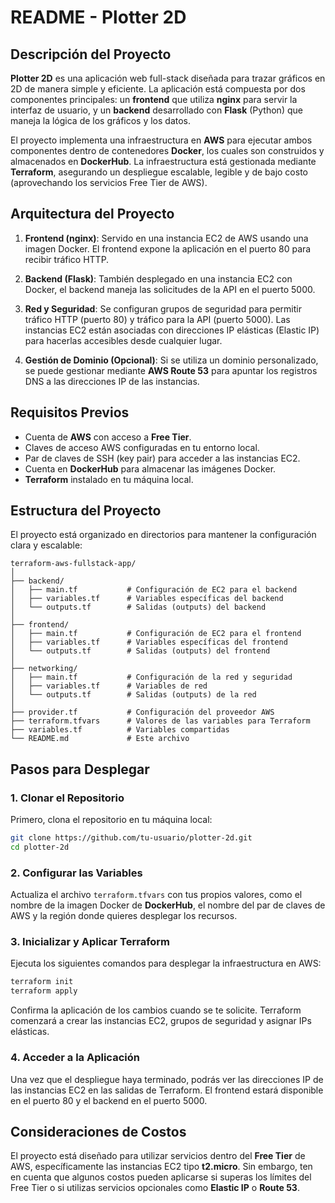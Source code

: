# README - Plotter 2D

## Descripción del Proyecto

**Plotter 2D** es una aplicación web full-stack diseñada para trazar gráficos en 2D de manera simple y eficiente. La aplicación está compuesta por dos componentes principales: un **frontend** que utiliza **nginx** para servir la interfaz de usuario, y un **backend** desarrollado con **Flask** (Python) que maneja la lógica de los gráficos y los datos.

El proyecto implementa una infraestructura en **AWS** para ejecutar ambos componentes dentro de contenedores **Docker**, los cuales son construidos y almacenados en **DockerHub**. La infraestructura está gestionada mediante **Terraform**, asegurando un despliegue escalable, legible y de bajo costo (aprovechando los servicios Free Tier de AWS).

## Arquitectura del Proyecto

1. **Frontend (nginx)**: Servido en una instancia EC2 de AWS usando una imagen Docker. El frontend expone la aplicación en el puerto 80 para recibir tráfico HTTP.

2. **Backend (Flask)**: También desplegado en una instancia EC2 con Docker, el backend maneja las solicitudes de la API en el puerto 5000.

3. **Red y Seguridad**: Se configuran grupos de seguridad para permitir tráfico HTTP (puerto 80) y tráfico para la API (puerto 5000). Las instancias EC2 están asociadas con direcciones IP elásticas (Elastic IP) para hacerlas accesibles desde cualquier lugar.

4. **Gestión de Dominio (Opcional)**: Si se utiliza un dominio personalizado, se puede gestionar mediante **AWS Route 53** para apuntar los registros DNS a las direcciones IP de las instancias.

## Requisitos Previos

- Cuenta de **AWS** con acceso a **Free Tier**.
- Claves de acceso AWS configuradas en tu entorno local.
- Par de claves de SSH (key pair) para acceder a las instancias EC2.
- Cuenta en **DockerHub** para almacenar las imágenes Docker.
- **Terraform** instalado en tu máquina local.

## Estructura del Proyecto

El proyecto está organizado en directorios para mantener la configuración clara y escalable:

```
terraform-aws-fullstack-app/
│
├── backend/
│   ├── main.tf           # Configuración de EC2 para el backend
│   ├── variables.tf      # Variables específicas del backend
│   └── outputs.tf        # Salidas (outputs) del backend
│
├── frontend/
│   ├── main.tf           # Configuración de EC2 para el frontend
│   ├── variables.tf      # Variables específicas del frontend
│   └── outputs.tf        # Salidas (outputs) del frontend
│
├── networking/
│   ├── main.tf           # Configuración de la red y seguridad
│   ├── variables.tf      # Variables de red
│   └── outputs.tf        # Salidas (outputs) de la red
│
├── provider.tf           # Configuración del proveedor AWS
├── terraform.tfvars      # Valores de las variables para Terraform
├── variables.tf          # Variables compartidas
└── README.md             # Este archivo
```

## Pasos para Desplegar

### 1. Clonar el Repositorio

Primero, clona el repositorio en tu máquina local:

```bash
git clone https://github.com/tu-usuario/plotter-2d.git
cd plotter-2d
```

### 2. Configurar las Variables

Actualiza el archivo `terraform.tfvars` con tus propios valores, como el nombre de la imagen Docker de **DockerHub**, el nombre del par de claves de AWS y la región donde quieres desplegar los recursos.

### 3. Inicializar y Aplicar Terraform

Ejecuta los siguientes comandos para desplegar la infraestructura en AWS:

```bash
terraform init
terraform apply
```

Confirma la aplicación de los cambios cuando se te solicite. Terraform comenzará a crear las instancias EC2, grupos de seguridad y asignar IPs elásticas.

### 4. Acceder a la Aplicación

Una vez que el despliegue haya terminado, podrás ver las direcciones IP de las instancias EC2 en las salidas de Terraform. El frontend estará disponible en el puerto 80 y el backend en el puerto 5000.



## Consideraciones de Costos

El proyecto está diseñado para utilizar servicios dentro del **Free Tier** de AWS, específicamente las instancias EC2 tipo **t2.micro**. Sin embargo, ten en cuenta que algunos costos pueden aplicarse si superas los límites del Free Tier o si utilizas servicios opcionales como **Elastic IP** o **Route 53**.
